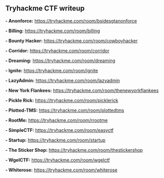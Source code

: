 ## Tryhackme CTF writeup

**- Anonforce:** https://tryhackme.com/room/bsidesgtanonforce

**- Billing:** https://tryhackme.com/room/billing

**- Bounty Hacker:** https://tryhackme.com/room/cowboyhacker

**- Corridor:** https://tryhackme.com/room/corridor

**- Dreaming:** https://tryhackme.com/room/dreaming

**- Ignite:** https://tryhackme.com/room/ignite

**- LazyAdmin:** https://tryhackme.com/room/lazyadmin

**- New York Flankees:** https://tryhackme.com/room/thenewyorkflankees

**- Pickle Rick:** https://tryhackme.com/room/picklerick

**- Plotted-TMS:** https://tryhackme.com/room/plottedtms

**- RootMe:** https://tryhackme.com/room/rrootme

**- SimpleCTF:** https://tryhackme.com/room/easyctf

**- Startup:** https://tryhackme.com/room/startup

**- The Sticker Shop:** https://tryhackme.com/room/thestickershop

**- WgelCTF:** https://tryhackme.com/room/wgelctf

**- Whiterose:** https://tryhackme.com/room/whiterose